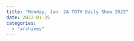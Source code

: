 ```yaml
---
title: "Monday, Jan  24 TBTV Daily Show 2022"
date: 2022-01-25
categories: 
  - "archives"
---
```



